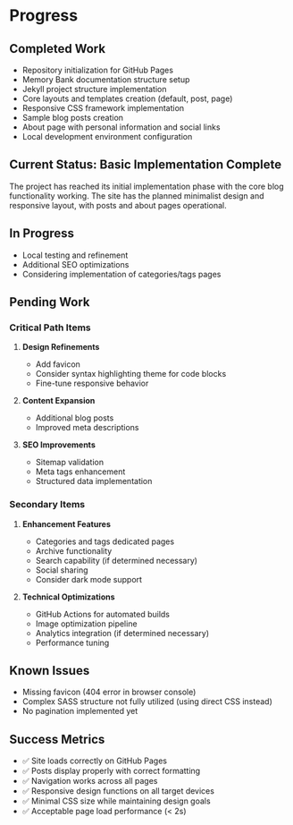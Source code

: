# Progress

## Completed Work
- Repository initialization for GitHub Pages
- Memory Bank documentation structure setup
- Jekyll project structure implementation
- Core layouts and templates creation (default, post, page)
- Responsive CSS framework implementation
- Sample blog posts creation
- About page with personal information and social links
- Local development environment configuration

## Current Status: Basic Implementation Complete
The project has reached its initial implementation phase with the core blog functionality working. The site has the planned minimalist design and responsive layout, with posts and about pages operational.

## In Progress
- Local testing and refinement
- Additional SEO optimizations
- Considering implementation of categories/tags pages

## Pending Work

### Critical Path Items
1. **Design Refinements**
   - Add favicon
   - Consider syntax highlighting theme for code blocks
   - Fine-tune responsive behavior

2. **Content Expansion**
   - Additional blog posts
   - Improved meta descriptions

3. **SEO Improvements**
   - Sitemap validation
   - Meta tags enhancement
   - Structured data implementation

### Secondary Items
1. **Enhancement Features**
   - Categories and tags dedicated pages
   - Archive functionality
   - Search capability (if determined necessary)
   - Social sharing
   - Consider dark mode support

2. **Technical Optimizations**
   - GitHub Actions for automated builds
   - Image optimization pipeline
   - Analytics integration (if determined necessary)
   - Performance tuning

## Known Issues
- Missing favicon (404 error in browser console)
- Complex SASS structure not fully utilized (using direct CSS instead)
- No pagination implemented yet

## Success Metrics
- ✅ Site loads correctly on GitHub Pages
- ✅ Posts display properly with correct formatting
- ✅ Navigation works across all pages
- ✅ Responsive design functions on all target devices
- ✅ Minimal CSS size while maintaining design goals
- ✅ Acceptable page load performance (< 2s)
